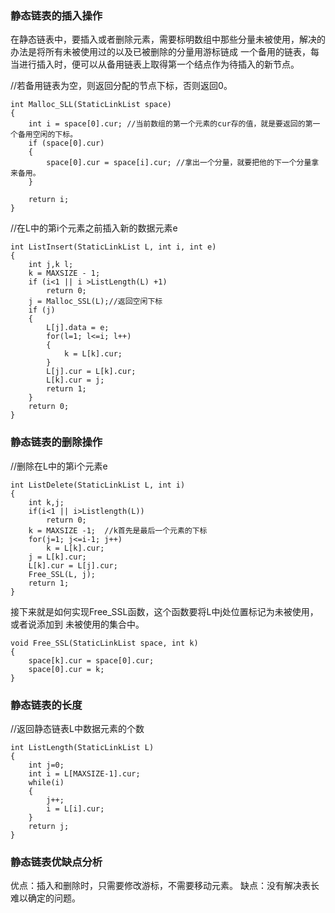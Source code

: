 ### 静态链表的插入操作 ###
在静态链表中，要插入或者删除元素，需要标明数组中那些分量未被使用，解决的办法是将所有未被使用过的以及已被删除的分量用游标链成
一个备用的链表，每当进行插入时，便可以从备用链表上取得第一个结点作为待插入的新节点。

//若备用链表为空，则返回分配的节点下标，否则返回0。
```
int Malloc_SLL(StaticLinkList space)
{
    int i = space[0].cur; //当前数组的第一个元素的cur存的值，就是要返回的第一个备用空闲的下标。
    if (space[0].cur)
    {
        space[0].cur = space[i].cur; //拿出一个分量，就要把他的下一个分量拿来备用。
    }
    
    return i;
}
```

//在L中的第i个元素之前插入新的数据元素e
```
int ListInsert(StaticLinkList L, int i, int e)
{
    int j,k l;
    k = MAXSIZE - 1;
    if (i<1 || i >ListLength(L) +1)
        return 0;
    j = Malloc_SSL(L);//返回空闲下标
    if (j)
    {
        L[j].data = e;
        for(l=1; l<=i; l++)
        {
            k = L[k].cur;
        }
        L[j].cur = L[k].cur;
        L[k].cur = j;
        return 1;
    }
    return 0;
}
```

### 静态链表的删除操作 ###
//删除在L中的第i个元素e
```
int ListDelete(StaticLinkList L, int i)
{
    int k,j;
    if(i<1 || i>Listlength(L))
        return 0;
    k = MAXSIZE -1;  //k首先是最后一个元素的下标
    for(j=1; j<=i-1; j++)
        k = L[k].cur;
    j = L[k].cur;
    L[k].cur = L[j].cur;
    Free_SSL(L, j);
    return 1;
}
```
接下来就是如何实现Free_SSL函数，这个函数要将L中j处位置标记为未被使用，或者说添加到
未被使用的集合中。
```
void Free_SSL(StaticLinkList space, int k)
{
    space[k].cur = space[0].cur;
    space[0].cur = k;
}
```

### 静态链表的长度 ###
//返回静态链表L中数据元素的个数
```
int ListLength(StaticLinkList L)
{
    int j=0;
    int i = L[MAXSIZE-1].cur;
    while(i)
    {
        j++;
        i = L[i].cur;
    }
    return j;
}
```
### 静态链表优缺点分析 ###
优点：插入和删除时，只需要修改游标，不需要移动元素。
缺点：没有解决表长难以确定的问题。


    


